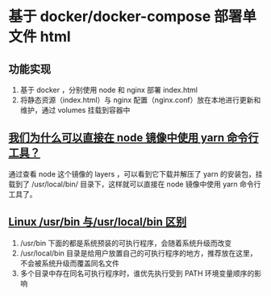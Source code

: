 # 基于 docker/docker-compose 部署单文件 html

## 功能实现

1. 基于 docker ，分别使用 node 和 nginx 部署 index.html
2. 将静态资源（index.html）与 nginx 配置（nginx.conf）放在本地进行更新和维护，通过 volumes 挂载到容器中

## [我们为什么可以直接在 node 镜像中使用 yarn 命令行工具？](https://hub.docker.com/layers/node/library/node/lts-alpine3.16/images/sha256-9da65f99264be2a78682095c4789b3d8cab12e0012def7d937d7125ed6e7695c?context=explore)

通过查看 node 这个镜像的 layers ，可以看到它下载并解压了 yarn 的安装包，挂载到了 /usr/local/bin/ 目录下，这样就可以直接在 node 镜像中使用 yarn 命令行工具了。

## [Linux /usr/bin 与/usr/local/bin 区别](https://blog.csdn.net/a772304419/article/details/113519250?utm_medium=distribute.pc_relevant.none-task-blog-2~default~baidujs_baidulandingword~default-0-113519250-blog-108269662.pc_relevant_antiscanv4&spm=1001.2101.3001.4242.1&utm_relevant_index=3)

1. /usr/bin 下面的都是系统预装的可执行程序，会随着系统升级而改变
2. /usr/local/bin 目录是给用户放置自己的可执行程序的地方，推荐放在这里，不会被系统升级而覆盖同名文件
3. 多个目录中存在同名可执行程序时，谁优先执行受到 PATH 环境变量顺序的影响
